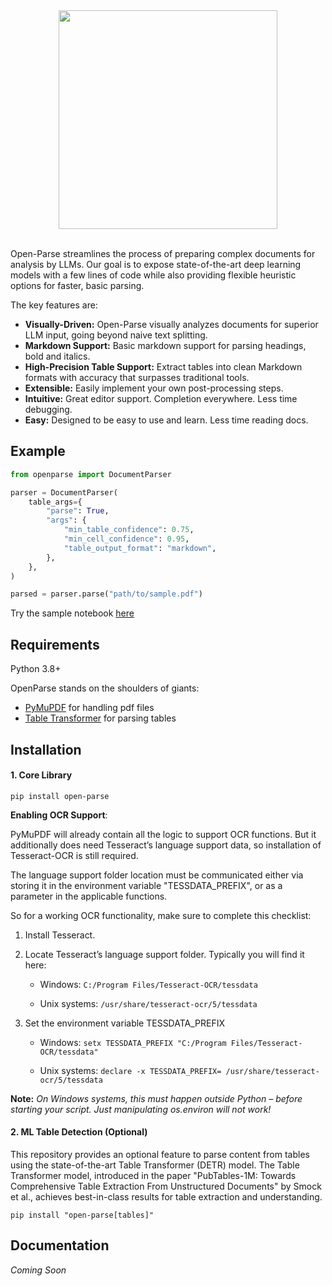 <div style="text-align: center">
    <img src="https://sergey-filimonov.nyc3.digitaloceanspaces.com/open-parse/open-parse-with-text-tp-logo.webp" width="350" />
</div>
<br/>

Open-Parse streamlines the process of preparing complex documents for analysis by LLMs. Our goal is to expose state-of-the-art deep learning models with a few lines of code while also providing flexible heuristic options for faster, basic parsing. 

The key features are:

- **Visually-Driven:** Open-Parse visually analyzes documents for superior LLM input, going beyond naive text splitting.
- **Markdown Support:**  Basic markdown support for parsing headings, bold and italics.
- **High-Precision Table Support:** Extract tables into clean Markdown formats with accuracy that surpasses traditional tools.
- **Extensible:** Easily implement your own post-processing steps.
- **Intuitive:** Great editor support. Completion everywhere. Less time debugging.
- **Easy:** Designed to be easy to use and learn. Less time reading docs.



## Example

```python
from openparse import DocumentParser

parser = DocumentParser(
    table_args={
        "parse": True,
        "args": {
            "min_table_confidence": 0.75,
            "min_cell_confidence": 0.95,
            "table_output_format": "markdown",
        },
    },
)

parsed = parser.parse("path/to/sample.pdf")

```

Try the sample notebook <a href="https://github.com/pymupdf/PyMuPDF" class="external-link" target="_blank">here</a>


## Requirements

Python 3.8+

OpenParse stands on the shoulders of giants:

- <a href="https://github.com/pymupdf/PyMuPDF" class="external-link" target="_blank">PyMuPDF</a> for handling pdf files
- <a href="https://huggingface.co/microsoft/table-transformer-detection" class="external-link" target="_blank">Table Transformer</a> for parsing tables



## Installation

#### 1. Core Library


```console
pip install open-parse
```

**Enabling OCR Support**:

PyMuPDF will already contain all the logic to support OCR functions. But it additionally does need Tesseract’s language support data, so installation of Tesseract-OCR is still required.

The language support folder location must be communicated either via storing it in the environment variable "TESSDATA_PREFIX", or as a parameter in the applicable functions.

So for a working OCR functionality, make sure to complete this checklist:

1. Install Tesseract.

2. Locate Tesseract’s language support folder. Typically you will find it here:

   - Windows: `C:/Program Files/Tesseract-OCR/tessdata`

   - Unix systems: `/usr/share/tesseract-ocr/5/tessdata`

3. Set the environment variable TESSDATA_PREFIX

   - Windows: `setx TESSDATA_PREFIX "C:/Program Files/Tesseract-OCR/tessdata"`

   - Unix systems: `declare -x TESSDATA_PREFIX= /usr/share/tesseract-ocr/5/tessdata`

**Note:** *On Windows systems, this must happen outside Python – before starting your script. Just manipulating os.environ will not work!*

#### 2. ML Table Detection (Optional)

This repository provides an optional feature to parse content from tables using the state-of-the-art Table Transformer (DETR) model. The Table Transformer model, introduced in the paper "PubTables-1M: Towards Comprehensive Table Extraction From Unstructured Documents" by Smock et al., achieves best-in-class results for table extraction and understanding.


```console
pip install "open-parse[tables]"
```



## Documentation

*Coming Soon*



